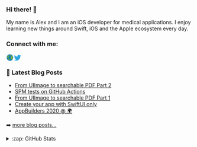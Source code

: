 ### Hi there! 👋

My name is Alex and I am an iOS developer for medical applications. I enjoy learning new things around Swift, iOS and the Apple ecosystem every day.

### Connect with me:

<a href="https://alexanderweiss.dev">
  <img align="left" alt="Alexander Weiß | Homepage" width="20px" src="https://raw.githubusercontent.com/alexanderwe/alexanderwe/master/assets/globe.svg" />
</a>
<a href="https://twitter.com/_al_we">
  <img align="left" alt="Alexander Weiß | Twitter" width="21px" src="https://raw.githubusercontent.com/alexanderwe/alexanderwe/master/assets/twitter.svg" />
</a>

<br />

### 📕 Latest Blog Posts

<!-- BLOG-POST-LIST:START -->
- [From UIImage to searchable PDF Part 2](https://alexanderweiss.dev/blog/2021-01-24-from-uiimage-to-searchable-pdf-part-2)
- [SPM tests on GitHub Actions](https://alexanderweiss.dev/blog/2020-12-13-spm-tests-on-github-actions)
- [From UIImage to searchable PDF Part 1](https://alexanderweiss.dev/blog/2020-11-28-from-uiimage-to-searchable-pdf-part-1)
- [Create your app with SwiftUI only](https://alexanderweiss.dev/blog/2020-06-28-swiftui-only-app)
- [AppBuilders 2020 @ 🌍](https://alexanderweiss.dev/blog/2020-05-17-appbuilders-2020)
<!-- BLOG-POST-LIST:END -->

➡️ [more blog posts...](https://alexanderweiss.dev/blog)

<details>
  <summary>:zap: GitHub Stats</summary>

  <img align="left" alt="Alexander Weiß's GitHub Stats" src="https://github-readme-stats.vercel.app/api?username=alexanderwe" />

</details>
